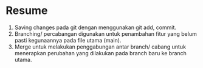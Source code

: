 # Resume
1. Saving changes pada git dengan menggunakan git add, commit.
2. Branching/ percabangan digunakan untuk penambahan fitur yang belum pasti kegunaannya pada file utama (main).
3. Merge untuk melakukan penggabungan antar branch/ cabang untuk menerapkan perubahan yang dilakukan pada branch baru ke branch utama.
